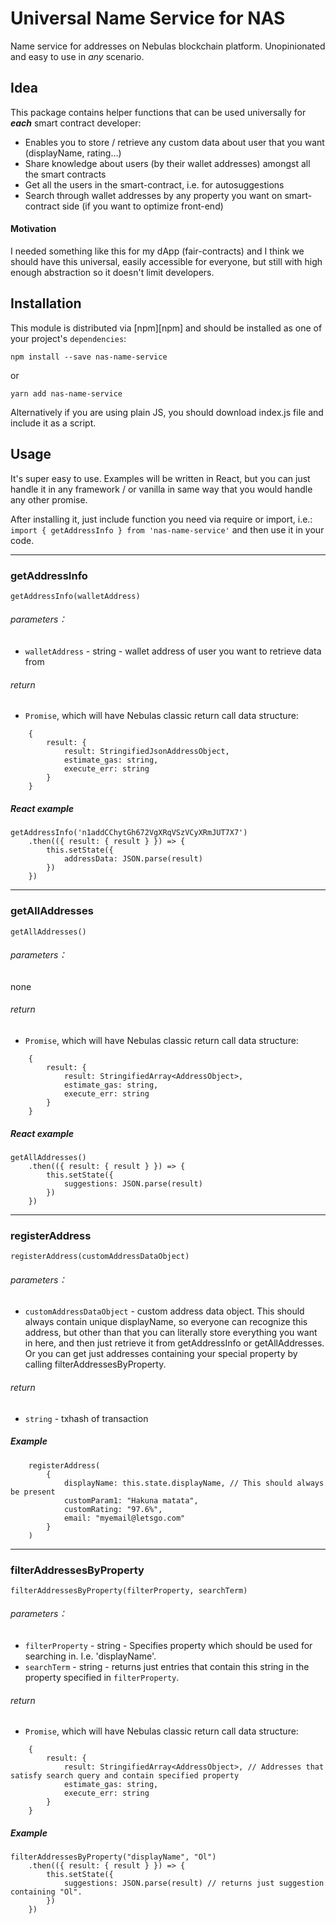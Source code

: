 # Universal Name Service for NAS 
Name service for addresses on Nebulas blockchain platform. Unopinionated and easy to use in _any_ scenario.

## Idea

This package contains helper functions that can be used universally for _**each**_ smart contract developer:
- Enables you to store / retrieve any custom data about user that you want (displayName, rating...)
- Share knowledge about users (by their wallet addresses) amongst all the smart contracts
- Get all the users in the smart-contract, i.e. for autosuggestions 
- Search through wallet addresses by any property you want on smart-contract side (if you want to optimize front-end)

#### Motivation

I needed something like this for my dApp (fair-contracts) and I think we should have this universal, easily accessible for everyone, but still with high enough abstraction so it doesn't limit developers. 

## Installation

This module is distributed via [npm][npm] and should be installed as one of your project's `dependencies`:

```
npm install --save nas-name-service
```
or

```
yarn add nas-name-service
```

Alternatively if you are using plain JS, you should download index.js file and include it as a script.

## Usage

It's super easy to use. Examples will be written in React, but you can just handle it in any framework / or vanilla in same way that you would handle any other promise.

After installing it, just include function you need via require or import, i.e.:
```import { getAddressInfo } from 'nas-name-service'```
and then use it in your code.

***
### getAddressInfo

```
getAddressInfo(walletAddress)
```

###### parameters：

- `walletAddress` - string - wallet address of user you want to retrieve data from

###### return

- `Promise`, which will have Nebulas classic return call data structure:
```
    {
        result: {
            result: StringifiedJsonAddressObject,
            estimate_gas: string,
            execute_err: string
        }
    }
```

##### React example

```
getAddressInfo('n1addCChytGh672VgXRqVSzVCyXRmJUT7X7')
    .then(({ result: { result } }) => {
        this.setState({
            addressData: JSON.parse(result)
        })
    })
```



***

### getAllAddresses

```
getAllAddresses()
```

###### parameters：
none

###### return

- `Promise`, which will have Nebulas classic return call data structure:
```
    {
        result: {
            result: StringifiedArray<AddressObject>,
            estimate_gas: string,
            execute_err: string
        }
    }
```

##### React example

```
getAllAddresses()
    .then(({ result: { result } }) => {
        this.setState({
            suggestions: JSON.parse(result)
        })
    })
```



***
### registerAddress

```
registerAddress(customAddressDataObject)
```

###### parameters：

- `customAddressDataObject` - custom address data object. This should always contain unique displayName, so everyone can recognize this address, but other than that you can literally store everything you want in here, and then just retrieve it from getAddressInfo or getAllAddresses. Or you can get just addresses containing your special property by calling filterAddressesByProperty.

###### return

- `string` - txhash of transaction

##### Example

```
    registerAddress(
        {
            displayName: this.state.displayName, // This should always be present
            customParam1: "Hakuna matata",
            customRating: "97.6%",
            email: "myemail@letsgo.com"
        }
    )

```

***

### filterAddressesByProperty

```
filterAddressesByProperty(filterProperty, searchTerm)
```

###### parameters：

- `filterProperty` - string - Specifies property which should be used for searching in. I.e. 'displayName'.
- `searchTerm` - string - returns just entries that contain this string in the property specified in `filterProperty`.

###### return

- `Promise`, which will have Nebulas classic return call data structure:
```
    {
        result: {
            result: StringifiedArray<AddressObject>, // Addresses that satisfy search query and contain specified property
            estimate_gas: string,
            execute_err: string
        }
    }
```

##### Example

```
filterAddressesByProperty("displayName", "Ol")
    .then(({ result: { result } }) => {
        this.setState({
            suggestions: JSON.parse(result) // returns just suggestion containing "Ol".
        })
    })
```